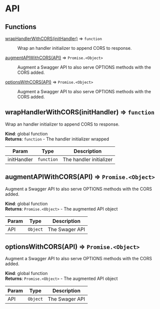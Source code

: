 # API
## Functions

<dl>
<dt><a href="#wrapHandlerWithCORS">wrapHandlerWithCORS(initHandler)</a> ⇒ <code>function</code></dt>
<dd><p>Wrap an handler initializer to append CORS to response.</p>
</dd>
<dt><a href="#augmentAPIWithCORS">augmentAPIWithCORS(API)</a> ⇒ <code>Promise.&lt;Object&gt;</code></dt>
<dd><p>Augment a Swagger API to also serve OPTIONS methods with
 the CORS added.</p>
</dd>
<dt><a href="#optionsWithCORS">optionsWithCORS(API)</a> ⇒ <code>Promise.&lt;Object&gt;</code></dt>
<dd><p>Augment a Swagger API to also serve OPTIONS methods with
 the CORS added.</p>
</dd>
</dl>

<a name="wrapHandlerWithCORS"></a>

## wrapHandlerWithCORS(initHandler) ⇒ <code>function</code>
Wrap an handler initializer to append CORS to response.

**Kind**: global function  
**Returns**: <code>function</code> - The handler initializer wrapped  

| Param | Type | Description |
| --- | --- | --- |
| initHandler | <code>function</code> | The handler initializer |

<a name="augmentAPIWithCORS"></a>

## augmentAPIWithCORS(API) ⇒ <code>Promise.&lt;Object&gt;</code>
Augment a Swagger API to also serve OPTIONS methods with
 the CORS added.

**Kind**: global function  
**Returns**: <code>Promise.&lt;Object&gt;</code> - The augmented API object  

| Param | Type | Description |
| --- | --- | --- |
| API | <code>Object</code> | The Swager API |

<a name="optionsWithCORS"></a>

## optionsWithCORS(API) ⇒ <code>Promise.&lt;Object&gt;</code>
Augment a Swagger API to also serve OPTIONS methods with
 the CORS added.

**Kind**: global function  
**Returns**: <code>Promise.&lt;Object&gt;</code> - The augmented API object  

| Param | Type | Description |
| --- | --- | --- |
| API | <code>Object</code> | The Swager API |

